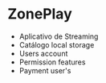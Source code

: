 # ZonePlay

- Aplicativo de Streaming 
- Catálogo local storage
- Users account
- Permission features 
- Payment user's

